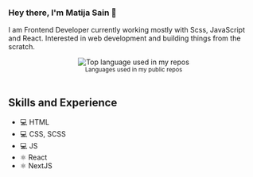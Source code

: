 ### Hey there, I'm Matija Sain 👋

I am Frontend Developer currently working mostly with Scss, JavaScript and React.
Interested in web development and building things from the scratch. 

<div align="center">
  <img width="" src="https://github-readme-stats.vercel.app/api/top-langs/?username=matijasain&layout=compact&hide_title=1&card_width=300" alt="Top language used in my repos" />
  <br />
  <small>Languages used in my public repos</small>
  <br />
  <br />
</div>

## Skills and Experience
* 💻  HTML
* 💻  CSS, SCSS
* 💻  JS
* ⚛  React
* ⚛  NextJS
